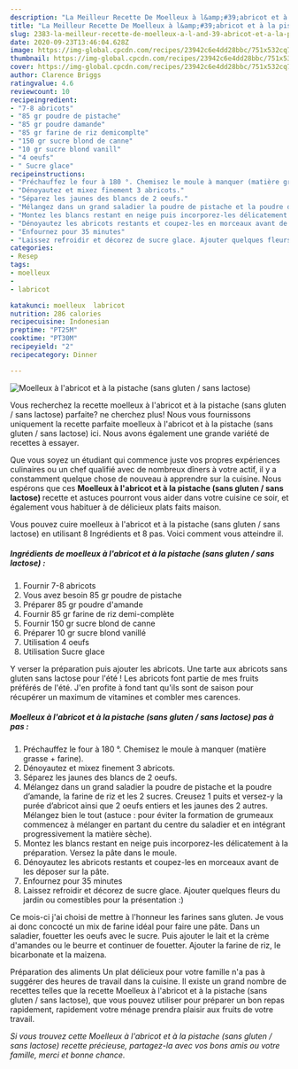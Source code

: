 ```yaml
---
description: "La Meilleur Recette De Moelleux à l&amp;#39;abricot et à la pistache (sans gluten / sans lactose)"
title: "La Meilleur Recette De Moelleux à l&amp;#39;abricot et à la pistache (sans gluten / sans lactose)"
slug: 2383-la-meilleur-recette-de-moelleux-a-l-and-39-abricot-et-a-la-pistache-sans-gluten-sans-lactose
date: 2020-09-23T13:46:04.628Z
image: https://img-global.cpcdn.com/recipes/23942c6e4dd28bbc/751x532cq70/moelleux-a-labricot-et-a-la-pistache-sans-gluten-sans-lactose-photo-principale-de-la-recette.jpg
thumbnail: https://img-global.cpcdn.com/recipes/23942c6e4dd28bbc/751x532cq70/moelleux-a-labricot-et-a-la-pistache-sans-gluten-sans-lactose-photo-principale-de-la-recette.jpg
cover: https://img-global.cpcdn.com/recipes/23942c6e4dd28bbc/751x532cq70/moelleux-a-labricot-et-a-la-pistache-sans-gluten-sans-lactose-photo-principale-de-la-recette.jpg
author: Clarence Briggs
ratingvalue: 4.6
reviewcount: 10
recipeingredient:
- "7-8 abricots"
- "85 gr poudre de pistache"
- "85 gr poudre damande"
- "85 gr farine de riz demicomplte"
- "150 gr sucre blond de canne"
- "10 gr sucre blond vanill"
- "4 oeufs"
- " Sucre glace"
recipeinstructions:
- "Préchauffez le four à 180 °. Chemisez le moule à manquer (matière grasse + farine)."
- "Dénoyautez et mixez finement 3 abricots."
- "Séparez les jaunes des blancs de 2 oeufs."
- "Mélangez dans un grand saladier la poudre de pistache et la poudre d’amande, la farine de riz et les 2 sucres. Creusez 1 puits et versez-y la purée d’abricot ainsi que 2 oeufs entiers et les jaunes des 2 autres. Mélangez bien le tout (astuce : pour éviter la formation de grumeaux commencez à mélanger en partant du centre du saladier et en intégrant progressivement la matière sèche)."
- "Montez les blancs restant en neige puis incorporez-les délicatement à la préparation. Versez la pâte dans le moule."
- "Dénoyautez les abricots restants et coupez-les en morceaux avant de les déposer sur la pâte."
- "Enfournez pour 35 minutes"
- "Laissez refroidir et décorez de sucre glace. Ajouter quelques fleurs du jardin ou comestibles pour la présentation :)"
categories:
- Resep
tags:
- moelleux
- 
- labricot

katakunci: moelleux  labricot 
nutrition: 286 calories
recipecuisine: Indonesian
preptime: "PT25M"
cooktime: "PT30M"
recipeyield: "2"
recipecategory: Dinner

---
```



![Moelleux à l&#39;abricot et à la pistache (sans gluten / sans lactose)](https://img-global.cpcdn.com/recipes/23942c6e4dd28bbc/751x532cq70/moelleux-a-labricot-et-a-la-pistache-sans-gluten-sans-lactose-photo-principale-de-la-recette.jpg)

Vous recherchez la recette moelleux à l&#39;abricot et à la pistache (sans gluten / sans lactose) parfaite? ne cherchez plus! Nous vous fournissons uniquement la recette parfaite moelleux à l&#39;abricot et à la pistache (sans gluten / sans lactose) ici. Nous avons également une grande variété de recettes à essayer.

Que vous soyez un étudiant qui commence juste vos propres expériences culinaires ou un chef qualifié avec de nombreux dîners à votre actif, il y a constamment quelque chose de nouveau à apprendre sur la cuisine. Nous espérons que ces <strong> Moelleux à l&#39;abricot et à la pistache (sans gluten / sans lactose) </strong> recette et astuces pourront vous aider dans votre cuisine ce soir, et également vous habituer à de délicieux plats faits maison.

<!--inarticleads1-->

Vous pouvez cuire moelleux à l&#39;abricot et à la pistache (sans gluten / sans lactose) en utilisant 8 Ingrédients et 8 pas. Voici comment vous atteindre il.

##### Ingrédients de moelleux à l&#39;abricot et à la pistache (sans gluten / sans lactose) :

1. Fournir 7-8 abricots
1. Vous avez besoin 85 gr poudre de pistache
1. Préparer 85 gr poudre d&#39;amande
1. Fournir 85 gr farine de riz demi-complète
1. Fournir 150 gr sucre blond de canne
1. Préparer 10 gr sucre blond vanillé
1. Utilisation 4 oeufs
1. Utilisation  Sucre glace


Y verser la préparation puis ajouter les abricots. Une tarte aux abricots sans gluten sans lactose pour l&#39;été ! Les abricots font partie de mes fruits préférés de l&#39;été. J&#39;en profite à fond tant qu&#39;ils sont de saison pour récupérer un maximum de vitamines et combler mes carences. 

<!--inarticleads2-->

##### Moelleux à l&#39;abricot et à la pistache (sans gluten / sans lactose) pas à pas :

1. Préchauffez le four à 180 °. Chemisez le moule à manquer (matière grasse + farine).
1. Dénoyautez et mixez finement 3 abricots.
1. Séparez les jaunes des blancs de 2 oeufs.
1. Mélangez dans un grand saladier la poudre de pistache et la poudre d’amande, la farine de riz et les 2 sucres. Creusez 1 puits et versez-y la purée d’abricot ainsi que 2 oeufs entiers et les jaunes des 2 autres. Mélangez bien le tout (astuce : pour éviter la formation de grumeaux commencez à mélanger en partant du centre du saladier et en intégrant progressivement la matière sèche).
1. Montez les blancs restant en neige puis incorporez-les délicatement à la préparation. Versez la pâte dans le moule.
1. Dénoyautez les abricots restants et coupez-les en morceaux avant de les déposer sur la pâte.
1. Enfournez pour 35 minutes
1. Laissez refroidir et décorez de sucre glace. Ajouter quelques fleurs du jardin ou comestibles pour la présentation :)


Ce mois-ci j&#39;ai choisi de mettre à l&#39;honneur les farines sans gluten. Je vous ai donc concocté un mix de farine idéal pour faire une pâte. Dans un saladier, fouetter les oeufs avec le sucre. Puis ajouter le lait et la crème d&#39;amandes ou le beurre et continuer de fouetter. Ajouter la farine de riz, le bicarbonate et la maizena. 

<!--inarticleads1-->

<p>
Préparation des aliments Un plat délicieux pour votre famille n'a pas à suggérer des heures de travail dans la cuisine. Il existe un grand nombre de recettes telles que la recette Moelleux à l&#39;abricot et à la pistache (sans gluten / sans lactose), que vous pouvez utiliser pour préparer un bon repas rapidement, rapidement votre ménage prendra plaisir aux fruits de votre travail.
</p>

<p>
<i>Si vous trouvez cette Moelleux à l&#39;abricot et à la pistache (sans gluten / sans lactose) recette précieuse, partagez-la avec vos bons amis ou votre famille, merci et bonne chance.</i>
</p>
